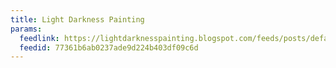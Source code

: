 ```yaml
---
title: Light Darkness Painting
params:
  feedlink: https://lightdarknesspainting.blogspot.com/feeds/posts/default
  feedid: 77361b6ab0237ade9d224b403df09c6d
---
```

